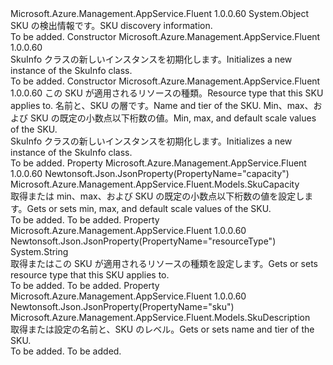 <Type Name="SkuInfo" FullName="Microsoft.Azure.Management.AppService.Fluent.Models.SkuInfo">
  <TypeSignature Language="C#" Value="public class SkuInfo" />
  <TypeSignature Language="ILAsm" Value=".class public auto ansi beforefieldinit SkuInfo extends System.Object" />
  <TypeSignature Language="DocId" Value="T:Microsoft.Azure.Management.AppService.Fluent.Models.SkuInfo" />
  <TypeSignature Language="VB.NET" Value="Public Class SkuInfo" />
  <TypeSignature Language="F#" Value="type SkuInfo = class" />
  <AssemblyInfo>
    <AssemblyName>Microsoft.Azure.Management.AppService.Fluent</AssemblyName>
    <AssemblyVersion>1.0.0.60</AssemblyVersion>
  </AssemblyInfo>
  <Base>
    <BaseTypeName>System.Object</BaseTypeName>
  </Base>
  <Interfaces />
  <Docs>
    <summary>
            <span data-ttu-id="45108-101">SKU の検出情報です。</span><span class="sxs-lookup"><span data-stu-id="45108-101">SKU discovery information.</span></span>
            </summary>
    <remarks>To be added.</remarks>
  </Docs>
  <Members>
    <Member MemberName=".ctor">
      <MemberSignature Language="C#" Value="public SkuInfo ();" />
      <MemberSignature Language="ILAsm" Value=".method public hidebysig specialname rtspecialname instance void .ctor() cil managed" />
      <MemberSignature Language="DocId" Value="M:Microsoft.Azure.Management.AppService.Fluent.Models.SkuInfo.#ctor" />
      <MemberSignature Language="VB.NET" Value="Public Sub New ()" />
      <MemberType>Constructor</MemberType>
      <AssemblyInfo>
        <AssemblyName>Microsoft.Azure.Management.AppService.Fluent</AssemblyName>
        <AssemblyVersion>1.0.0.60</AssemblyVersion>
      </AssemblyInfo>
      <Parameters />
      <Docs>
        <summary>
            <span data-ttu-id="45108-102">SkuInfo クラスの新しいインスタンスを初期化します。</span><span class="sxs-lookup"><span data-stu-id="45108-102">Initializes a new instance of the SkuInfo class.</span></span>
            </summary>
        <remarks>To be added.</remarks>
      </Docs>
    </Member>
    <Member MemberName=".ctor">
      <MemberSignature Language="C#" Value="public SkuInfo (string resourceType = null, Microsoft.Azure.Management.AppService.Fluent.Models.SkuDescription sku = null, Microsoft.Azure.Management.AppService.Fluent.Models.SkuCapacity capacity = null);" />
      <MemberSignature Language="ILAsm" Value=".method public hidebysig specialname rtspecialname instance void .ctor(string resourceType, class Microsoft.Azure.Management.AppService.Fluent.Models.SkuDescription sku, class Microsoft.Azure.Management.AppService.Fluent.Models.SkuCapacity capacity) cil managed" />
      <MemberSignature Language="DocId" Value="M:Microsoft.Azure.Management.AppService.Fluent.Models.SkuInfo.#ctor(System.String,Microsoft.Azure.Management.AppService.Fluent.Models.SkuDescription,Microsoft.Azure.Management.AppService.Fluent.Models.SkuCapacity)" />
      <MemberSignature Language="VB.NET" Value="Public Sub New (Optional resourceType As String = null, Optional sku As SkuDescription = null, Optional capacity As SkuCapacity = null)" />
      <MemberSignature Language="F#" Value="new Microsoft.Azure.Management.AppService.Fluent.Models.SkuInfo : string * Microsoft.Azure.Management.AppService.Fluent.Models.SkuDescription * Microsoft.Azure.Management.AppService.Fluent.Models.SkuCapacity -&gt; Microsoft.Azure.Management.AppService.Fluent.Models.SkuInfo" Usage="new Microsoft.Azure.Management.AppService.Fluent.Models.SkuInfo (resourceType, sku, capacity)" />
      <MemberType>Constructor</MemberType>
      <AssemblyInfo>
        <AssemblyName>Microsoft.Azure.Management.AppService.Fluent</AssemblyName>
        <AssemblyVersion>1.0.0.60</AssemblyVersion>
      </AssemblyInfo>
      <Parameters>
        <Parameter Name="resourceType" Type="System.String" />
        <Parameter Name="sku" Type="Microsoft.Azure.Management.AppService.Fluent.Models.SkuDescription" />
        <Parameter Name="capacity" Type="Microsoft.Azure.Management.AppService.Fluent.Models.SkuCapacity" />
      </Parameters>
      <Docs>
        <param name="resourceType"><span data-ttu-id="45108-103">この SKU が適用されるリソースの種類。</span><span class="sxs-lookup"><span data-stu-id="45108-103">Resource type that this SKU applies to.</span></span></param>
        <param name="sku"><span data-ttu-id="45108-104">名前と、SKU の層です。</span><span class="sxs-lookup"><span data-stu-id="45108-104">Name and tier of the SKU.</span></span></param>
        <param name="capacity"><span data-ttu-id="45108-105">Min、max、および SKU の既定の小数点以下桁数の値。</span><span class="sxs-lookup"><span data-stu-id="45108-105">Min, max, and default scale values of the SKU.</span></span></param>
        <summary>
            <span data-ttu-id="45108-106">SkuInfo クラスの新しいインスタンスを初期化します。</span><span class="sxs-lookup"><span data-stu-id="45108-106">Initializes a new instance of the SkuInfo class.</span></span>
            </summary>
        <remarks>To be added.</remarks>
      </Docs>
    </Member>
    <Member MemberName="Capacity">
      <MemberSignature Language="C#" Value="public Microsoft.Azure.Management.AppService.Fluent.Models.SkuCapacity Capacity { get; set; }" />
      <MemberSignature Language="ILAsm" Value=".property instance class Microsoft.Azure.Management.AppService.Fluent.Models.SkuCapacity Capacity" />
      <MemberSignature Language="DocId" Value="P:Microsoft.Azure.Management.AppService.Fluent.Models.SkuInfo.Capacity" />
      <MemberSignature Language="VB.NET" Value="Public Property Capacity As SkuCapacity" />
      <MemberSignature Language="F#" Value="member this.Capacity : Microsoft.Azure.Management.AppService.Fluent.Models.SkuCapacity with get, set" Usage="Microsoft.Azure.Management.AppService.Fluent.Models.SkuInfo.Capacity" />
      <MemberType>Property</MemberType>
      <AssemblyInfo>
        <AssemblyName>Microsoft.Azure.Management.AppService.Fluent</AssemblyName>
        <AssemblyVersion>1.0.0.60</AssemblyVersion>
      </AssemblyInfo>
      <Attributes>
        <Attribute>
          <AttributeName>Newtonsoft.Json.JsonProperty(PropertyName="capacity")</AttributeName>
        </Attribute>
      </Attributes>
      <ReturnValue>
        <ReturnType>Microsoft.Azure.Management.AppService.Fluent.Models.SkuCapacity</ReturnType>
      </ReturnValue>
      <Docs>
        <summary>
            <span data-ttu-id="45108-107">取得または min、max、および SKU の既定の小数点以下桁数の値を設定します。</span><span class="sxs-lookup"><span data-stu-id="45108-107">Gets or sets min, max, and default scale values of the SKU.</span></span>
            </summary>
        <value>To be added.</value>
        <remarks>To be added.</remarks>
      </Docs>
    </Member>
    <Member MemberName="ResourceType">
      <MemberSignature Language="C#" Value="public string ResourceType { get; set; }" />
      <MemberSignature Language="ILAsm" Value=".property instance string ResourceType" />
      <MemberSignature Language="DocId" Value="P:Microsoft.Azure.Management.AppService.Fluent.Models.SkuInfo.ResourceType" />
      <MemberSignature Language="VB.NET" Value="Public Property ResourceType As String" />
      <MemberSignature Language="F#" Value="member this.ResourceType : string with get, set" Usage="Microsoft.Azure.Management.AppService.Fluent.Models.SkuInfo.ResourceType" />
      <MemberType>Property</MemberType>
      <AssemblyInfo>
        <AssemblyName>Microsoft.Azure.Management.AppService.Fluent</AssemblyName>
        <AssemblyVersion>1.0.0.60</AssemblyVersion>
      </AssemblyInfo>
      <Attributes>
        <Attribute>
          <AttributeName>Newtonsoft.Json.JsonProperty(PropertyName="resourceType")</AttributeName>
        </Attribute>
      </Attributes>
      <ReturnValue>
        <ReturnType>System.String</ReturnType>
      </ReturnValue>
      <Docs>
        <summary>
            <span data-ttu-id="45108-108">取得またはこの SKU が適用されるリソースの種類を設定します。</span><span class="sxs-lookup"><span data-stu-id="45108-108">Gets or sets resource type that this SKU applies to.</span></span>
            </summary>
        <value>To be added.</value>
        <remarks>To be added.</remarks>
      </Docs>
    </Member>
    <Member MemberName="Sku">
      <MemberSignature Language="C#" Value="public Microsoft.Azure.Management.AppService.Fluent.Models.SkuDescription Sku { get; set; }" />
      <MemberSignature Language="ILAsm" Value=".property instance class Microsoft.Azure.Management.AppService.Fluent.Models.SkuDescription Sku" />
      <MemberSignature Language="DocId" Value="P:Microsoft.Azure.Management.AppService.Fluent.Models.SkuInfo.Sku" />
      <MemberSignature Language="VB.NET" Value="Public Property Sku As SkuDescription" />
      <MemberSignature Language="F#" Value="member this.Sku : Microsoft.Azure.Management.AppService.Fluent.Models.SkuDescription with get, set" Usage="Microsoft.Azure.Management.AppService.Fluent.Models.SkuInfo.Sku" />
      <MemberType>Property</MemberType>
      <AssemblyInfo>
        <AssemblyName>Microsoft.Azure.Management.AppService.Fluent</AssemblyName>
        <AssemblyVersion>1.0.0.60</AssemblyVersion>
      </AssemblyInfo>
      <Attributes>
        <Attribute>
          <AttributeName>Newtonsoft.Json.JsonProperty(PropertyName="sku")</AttributeName>
        </Attribute>
      </Attributes>
      <ReturnValue>
        <ReturnType>Microsoft.Azure.Management.AppService.Fluent.Models.SkuDescription</ReturnType>
      </ReturnValue>
      <Docs>
        <summary>
            <span data-ttu-id="45108-109">取得または設定の名前と、SKU のレベル。</span><span class="sxs-lookup"><span data-stu-id="45108-109">Gets or sets name and tier of the SKU.</span></span>
            </summary>
        <value>To be added.</value>
        <remarks>To be added.</remarks>
      </Docs>
    </Member>
  </Members>
</Type>